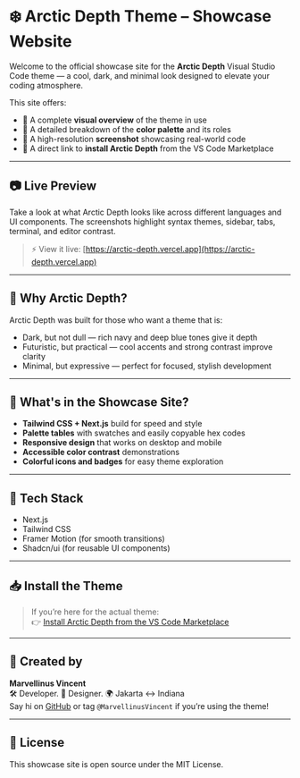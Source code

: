 # ❄️ Arctic Depth Theme – Showcase Website

Welcome to the official showcase site for the **Arctic Depth** Visual Studio Code theme — a cool, dark, and minimal look designed to elevate your coding atmosphere.

This site offers:

- 🎨 A complete **visual overview** of the theme in use  
- 🌌 A detailed breakdown of the **color palette** and its roles  
- 📸 A high-resolution **screenshot** showcasing real-world code
- 🔗 A direct link to **install Arctic Depth** from the VS Code Marketplace

---

## 📷 Live Preview

Take a look at what Arctic Depth looks like across different languages and UI components. The screenshots highlight syntax themes, sidebar, tabs, terminal, and editor contrast.

> ⚡ View it live: [https://arctic-depth.vercel.app](https://arctic-depth.vercel.app)

---

## 🎨 Why Arctic Depth?

Arctic Depth was built for those who want a theme that is:

- Dark, but not dull — rich navy and deep blue tones give it depth  
- Futuristic, but practical — cool accents and strong contrast improve clarity  
- Minimal, but expressive — perfect for focused, stylish development

---

## 🧪 What's in the Showcase Site?

- **Tailwind CSS + Next.js** build for speed and style  
- **Palette tables** with swatches and easily copyable hex codes
- **Responsive design** that works on desktop and mobile
- **Accessible color contrast** demonstrations
- **Colorful icons and badges** for easy theme exploration

---

## 🧩 Tech Stack

- Next.js  
- Tailwind CSS  
- Framer Motion (for smooth transitions)  
- Shadcn/ui (for reusable UI components)

---

## 📥 Install the Theme

> If you’re here for the actual theme:  
👉 [Install Arctic Depth from the VS Code Marketplace](https://marketplace.visualstudio.com/items?itemName=MarvellinusVincent.arctic-depth)

---

## 🧊 Created by

**Marvellinus Vincent**  
🛠 Developer. 🎨 Designer. 🌍 Jakarta ↔ Indiana  
Say hi on [GitHub](https://github.com/MarvellinusVincent) or tag `@MarvellinusVincent` if you’re using the theme!

---

## 📄 License

This showcase site is open source under the MIT License.
